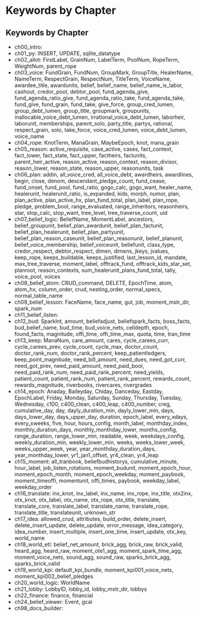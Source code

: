 # Keywords by Chapter

## Keywords by Chapter
- ch00_intro: 
- ch01_py: INSERT, UPDATE, sqlite_datatype
- ch02_allot: FirstLabel, GrainNum, LabelTerm, PoolNum, RopeTerm, WeightNum, parent_rope
- ch03_voice: FundGrain, FundNum, GroupMark, GroupTitle, HealerName, NameTerm, RespectGrain, RespectNum, TitleTerm, VoiceName, awardee_title, awardunits, belief, belief_name, belief_name_is_labor, cashout, credor_pool, debtor_pool, fund_agenda_give, fund_agenda_ratio_give, fund_agenda_ratio_take, fund_agenda_take, fund_give, fund_grain, fund_take, give_force, group_cred_lumen, group_debt_lumen, group_title, groupmark, groupunits, inallocable_voice_debt_lumen, irrational_voice_debt_lumen, laborheir, laborunit, memberships, parent_solo, party_title, partys, rational, respect_grain, solo, take_force, voice_cred_lumen, voice_debt_lumen, voice_name
- ch04_rope: KnotTerm, ManaGrain, MaybeEpoch, knot, mana_grain
- ch05_reason: active_requisite, case_active, cases, fact_context, fact_lower, fact_state, fact_upper, factheirs, factunits, parent_heir_active, reason_active, reason_context, reason_divisor, reason_lower, reason_state, reason_upper, reasonunits, task
- ch06_plan: addin, all_voice_cred, all_voice_debt, awardheirs, awardlines, begin, close, denom, descendant_pledge_count, fund_cease, fund_onset, fund_pool, fund_ratio, gogo_calc, gogo_want, healer_name, healerunit, healerunit_ratio, is_expanded, kids, morph, numor, plan, plan_active, plan_active_hx, plan_fund_total, plan_label, plan_rope, pledge, problem_bool, range_evaluated, range_inheritors, reasonheirs, star, stop_calc, stop_want, tree_level, tree_traverse_count, uid
- ch07_belief_logic: BeliefName, MomentLabel, ancestors, belief_groupunit, belief_plan_awardunit, belief_plan_factunit, belief_plan_healerunit, belief_plan_partyunit, belief_plan_reason_caseunit, belief_plan_reasonunit, belief_planunit, belief_voice_membership, belief_voiceunit, beliefunit, class_type, credor_respect, debtor_respect, dimen, dimens, jkeys, jvalues, keep_rope, keeps_buildable, keeps_justified, last_lesson_id, mandate, max_tree_traverse, moment_label, offtrack_fund, offtrack_kids_star_set, planroot, reason_contexts, sum_healerunit_plans_fund_total, tally, voice_pool, voices
- ch08_belief_atom: CRUD_command, DELETE, EpochTime, atom, atom_hx, column_order, crud, nesting_order, normal_specs, normal_table_name
- ch09_belief_lesson: FaceName, face_name, gut, job, moment_mstr_dir, spark_num
- ch11_belief_listen: 
- ch12_bud: SparkInt, amount, beliefadjust, beliefspark_facts, boss_facts, bud_belief_name, bud_time, bud_voice_nets, celldepth, epoch, found_facts, magnitude, offi_time, offi_time_max, quota, time, tran_time
- ch13_keep: ManaNum, care_amount, cares, cycle_carees_curr, cycle_carees_prev, cycle_count, cycle_max, doctor_count, doctor_rank_num, doctor_rank_percent, keep_patientledgers, keep_point_magnitude, need_bill_amount, need_dues, need_got_curr, need_got_prev, need_paid_amount, need_paid_bool, need_paid_rank_num, need_paid_rank_percent, need_yields, patient_count, patient_rank_num, patient_rank_percent, rewards_count, rewards_magnitude, riverbooks, rivercares, rivergrades
- ch14_epoch: Anaday, Baileyday, Chiday, Danceday, Eastday, EpochLabel, Friday, Monday, Saturday, Sunday, Thursday, Tuesday, Wednesday, c100, c400_clean, c400_leap, c400_number, creg, cumulative_day, day, dayly_duration_min, dayly_lower_min, days, days_lower_day, days_upper_day, duration, epoch_label, every_xdays, every_xweeks, five, hour, hours_config, month_label, monthday_index, monthly_duration_days, monthly_monthday_lower, months_config, range_duration, range_lower_min, readable, week, weekdays_config, weekly_duration_min, weekly_lower_min, weeks, weeks_lower_week, weeks_upper_week, year, year_monthday_duration_days, year_monthday_lower, yr1_jan1_offset, yr4_clean, yr4_leap
- ch15_moment: all_tranbook, beliefbudhistorys, cumulative_minute, hour_label, job_listen_rotations, moment_budunit, moment_epoch_hour, moment_epoch_month, moment_epoch_weekday, moment_paybook, moment_timeoffi, momentunit, offi_times, paybook, weekday_label, weekday_order
- ch16_translate: inx_knot, inx_label, inx_name, inx_rope, inx_title, otx2inx, otx_knot, otx_label, otx_name, otx_rope, otx_title, translate, translate_core, translate_label, translate_name, translate_rope, translate_title, translateunit, unknown_str
- ch17_idea: allowed_crud, attributes, build_order, delete_insert, delete_insert_update, delete_update, error_message, idea_category, idea_number, insert_multiple, insert_one_time, insert_update, otx_key, world_name
- ch18_world_etl: belief_net_amount, brick_agg, brick_raw, brick_valid, heard_agg, heard_raw, moment_ote1_agg, moment_spark_time_agg, moment_voice_nets, sound_agg, sound_raw, sparks_brick_agg, sparks_brick_valid
- ch19_world_kpi: default_kpi_bundle, moment_kpi001_voice_nets, moment_kpi002_belief_pledges
- ch20_world_logic: WorldName
- ch21_lobby: LobbyID, lobby_id, lobby_mstr_dir, lobbys
- ch22_finance: finance, financial
- ch24_belief_viewer: Event, gcal
- ch98_docs_builder: 